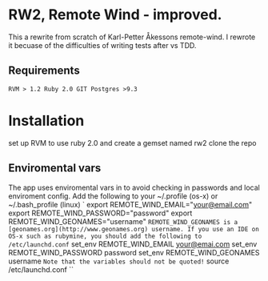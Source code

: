 RW2, Remote Wind - improved.
============================

This a rewrite from scratch of Karl-Petter Åkessons remote-wind. I rewrote it becuase of the difficulties of writing tests
after vs TDD.


Requirements
------------
``
RVM > 1.2
Ruby 2.0
GIT
Postgres >9.3
``

Installation
============
set up RVM to use ruby 2.0 and create a gemset named rw2
clone the repo

Enviromental vars
------------
The app uses enviromental vars in to avoid checking in passwords and local enviroment config.
Add the following to your ~/.profile (os-x) or  ~/.bash_profile (linux)
`
export REMOTE_WIND_EMAIL="your@email.com"
export REMOTE_WIND_PASSWORD="password"
export REMOTE_WIND_GEONAMES="username"
``
REMOTE_WIND_GEONAMES is a [geonames.org](http://www.geonames.org) username.
If you use an IDE on OS-x such as rubymine, you should add the following to /etc/launchd.conf
``
set_env REMOTE_WIND_EMAIL your@emai.com
set_env REMOTE_WIND_PASSWORD password
set_env REMOTE_WIND_GEONAMES username
``
Note that the variables should not be quoted!
``
source /etc/launchd.conf
``
